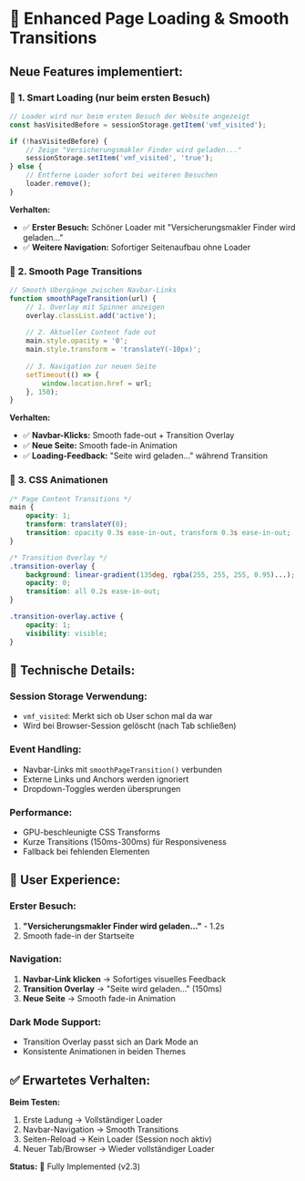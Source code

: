🚀 **Enhanced Page Loading & Smooth Transitions**
====================================================

## Neue Features implementiert:

### 🎯 **1. Smart Loading (nur beim ersten Besuch)**
```javascript
// Loader wird nur beim ersten Besuch der Website angezeigt
const hasVisitedBefore = sessionStorage.getItem('vmf_visited');

if (!hasVisitedBefore) {
    // Zeige "Versicherungsmakler Finder wird geladen..."
    sessionStorage.setItem('vmf_visited', 'true');
} else {
    // Entferne Loader sofort bei weiteren Besuchen
    loader.remove();
}
```

**Verhalten:**
- ✅ **Erster Besuch:** Schöner Loader mit "Versicherungsmakler Finder wird geladen..."  
- ✅ **Weitere Navigation:** Sofortiger Seitenaufbau ohne Loader

### 🌊 **2. Smooth Page Transitions**
```javascript
// Smooth Übergänge zwischen Navbar-Links
function smoothPageTransition(url) {
    // 1. Overlay mit Spinner anzeigen
    overlay.classList.add('active');
    
    // 2. Aktueller Content fade out
    main.style.opacity = '0';
    main.style.transform = 'translateY(-10px)';
    
    // 3. Navigation zur neuen Seite
    setTimeout(() => {
        window.location.href = url;
    }, 150);
}
```

**Verhalten:**
- ✅ **Navbar-Klicks:** Smooth fade-out + Transition Overlay
- ✅ **Neue Seite:** Smooth fade-in Animation
- ✅ **Loading-Feedback:** "Seite wird geladen..." während Transition

### 🎨 **3. CSS Animationen**
```css
/* Page Content Transitions */
main {
    opacity: 1;
    transform: translateY(0);
    transition: opacity 0.3s ease-in-out, transform 0.3s ease-in-out;
}

/* Transition Overlay */
.transition-overlay {
    background: linear-gradient(135deg, rgba(255, 255, 255, 0.95)...);
    opacity: 0;
    transition: all 0.2s ease-in-out;
}

.transition-overlay.active {
    opacity: 1;
    visibility: visible;
}
```

## 🔧 **Technische Details:**

### Session Storage Verwendung:
- `vmf_visited`: Merkt sich ob User schon mal da war
- Wird bei Browser-Session gelöscht (nach Tab schließen)

### Event Handling:
- Navbar-Links mit `smoothPageTransition()` verbunden
- Externe Links und Anchors werden ignoriert
- Dropdown-Toggles werden übersprungen

### Performance:
- GPU-beschleunigte CSS Transforms
- Kurze Transitions (150ms-300ms) für Responsiveness
- Fallback bei fehlenden Elementen

## 🎯 **User Experience:**

### Erster Besuch:
1. **"Versicherungsmakler Finder wird geladen..."** - 1.2s
2. Smooth fade-in der Startseite

### Navigation:
1. **Navbar-Link klicken** → Sofortiges visuelles Feedback
2. **Transition Overlay** → "Seite wird geladen..." (150ms)
3. **Neue Seite** → Smooth fade-in Animation

### Dark Mode Support:
- Transition Overlay passt sich an Dark Mode an
- Konsistente Animationen in beiden Themes

## ✅ **Erwartetes Verhalten:**

**Beim Testen:**
1. Erste Ladung → Vollständiger Loader
2. Navbar-Navigation → Smooth Transitions
3. Seiten-Reload → Kein Loader (Session noch aktiv)
4. Neuer Tab/Browser → Wieder vollständiger Loader

**Status:** 🎉 Fully Implemented (v2.3)
